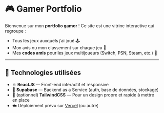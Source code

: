 # 🎮 Gamer Portfolio

Bienvenue sur mon **portfolio gamer** ! Ce site est une vitrine interactive qui regroupe :

- Tous les jeux auxquels j’ai joué 🕹️  
- Mon avis ou mon classement sur chaque jeu 🎯  
- Mes **codes amis** pour les jeux multijoueurs (Switch, PSN, Steam, etc.) 🤝

---

## 🚀 Technologies utilisées

- ⚛️ **ReactJS** — Front-end interactif et responsive  
- 🐙 **Supabase** — Backend as a Service (auth, base de données, stockage)  
- 🎨 (optionnel) **TailwindCSS** — Pour un design propre et rapide à mettre en place  
- ☁️ Déploiement prévu sur [Vercel](https://vercel.com/) (ou autre)

